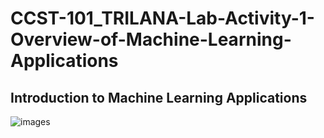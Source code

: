 # CCST-101_TRILANA-Lab-Activity-1-Overview-of-Machine-Learning-Applications
## Introduction to Machine Learning Applications
![images](https://github.com/user-attachments/assets/c5bb8d04-a9c1-4fe3-9aff-eac551c2d240)
